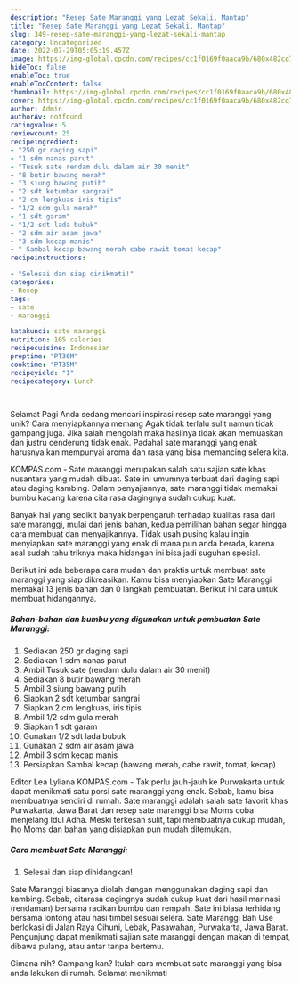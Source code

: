 ```yaml
---
description: "Resep Sate Maranggi yang Lezat Sekali, Mantap"
title: "Resep Sate Maranggi yang Lezat Sekali, Mantap"
slug: 349-resep-sate-maranggi-yang-lezat-sekali-mantap
category: Uncategorized
date: 2022-07-29T05:05:19.457Z
image: https://img-global.cpcdn.com/recipes/cc1f0169f0aaca9b/680x482cq70/sate-maranggi-foto-resep-utama.jpg
hideToc: false
enableToc: true
enableTocContent: false
thumbnail: https://img-global.cpcdn.com/recipes/cc1f0169f0aaca9b/680x482cq70/sate-maranggi-foto-resep-utama.jpg
cover: https://img-global.cpcdn.com/recipes/cc1f0169f0aaca9b/680x482cq70/sate-maranggi-foto-resep-utama.jpg
author: Admin
authorAv: notfound
ratingvalue: 5
reviewcount: 25
recipeingredient:
- "250 gr daging sapi"
- "1 sdm nanas parut"
- "Tusuk sate rendam dulu dalam air 30 menit"
- "8 butir bawang merah"
- "3 siung bawang putih"
- "2 sdt ketumbar sangrai"
- "2 cm lengkuas iris tipis"
- "1/2 sdm gula merah"
- "1 sdt garam"
- "1/2 sdt lada bubuk"
- "2 sdm air asam jawa"
- "3 sdm kecap manis"
- " Sambal kecap bawang merah cabe rawit tomat kecap"
recipeinstructions:

- "Selesai dan siap dinikmati!"
categories:
- Resep
tags:
- sate
- maranggi

katakunci: sate maranggi 
nutrition: 105 calories
recipecuisine: Indonesian
preptime: "PT36M"
cooktime: "PT35M"
recipeyield: "1"
recipecategory: Lunch

---
```



Selamat Pagi Anda sedang mencari inspirasi resep sate maranggi yang unik? Cara menyiapkannya memang Agak tidak terlalu sulit namun tidak gampang juga. Jika salah mengolah maka hasilnya tidak akan memuaskan dan justru cenderung tidak enak. Padahal sate maranggi yang enak harusnya kan mempunyai aroma dan rasa yang bisa memancing selera kita.


KOMPAS.com - Sate maranggi merupakan salah satu sajian sate khas nusantara yang mudah dibuat. Sate ini umumnya terbuat dari daging sapi atau daging kambing. Dalam penyajiannya, sate maranggi tidak memakai bumbu kacang karena cita rasa dagingnya sudah cukup kuat.

Banyak hal yang sedikit banyak berpengaruh terhadap kualitas rasa dari sate maranggi, mulai dari jenis bahan, kedua pemilihan bahan segar hingga cara membuat dan menyajikannya. Tidak usah pusing kalau ingin menyiapkan sate maranggi yang enak di mana pun anda berada, karena asal sudah tahu triknya maka hidangan ini bisa jadi suguhan spesial.


Berikut ini ada beberapa cara mudah dan praktis untuk membuat sate maranggi yang siap dikreasikan. Kamu bisa menyiapkan Sate Maranggi memakai 13 jenis bahan dan 0 langkah pembuatan. Berikut ini cara untuk membuat hidangannya.

<!--inarticleads1-->

##### Bahan-bahan dan bumbu yang digunakan untuk pembuatan Sate Maranggi:

1. Sediakan 250 gr daging sapi
1. Sediakan 1 sdm nanas parut
1. Ambil Tusuk sate (rendam dulu dalam air 30 menit)
1. Sediakan 8 butir bawang merah
1. Ambil 3 siung bawang putih
1. Siapkan 2 sdt ketumbar sangrai
1. Siapkan 2 cm lengkuas, iris tipis
1. Ambil 1/2 sdm gula merah
1. Siapkan 1 sdt garam
1. Gunakan 1/2 sdt lada bubuk
1. Gunakan 2 sdm air asam jawa
1. Ambil 3 sdm kecap manis
1. Persiapkan  Sambal kecap (bawang merah, cabe rawit, tomat, kecap)


Editor Lea Lyliana KOMPAS.com - Tak perlu jauh-jauh ke Purwakarta untuk dapat menikmati satu porsi sate maranggi yang enak. Sebab, kamu bisa membuatnya sendiri di rumah. Sate maranggi adalah salah sate favorit khas Purwakarta, Jawa Barat dan resep sate maranggi bisa Moms coba menjelang Idul Adha. Meski terkesan sulit, tapi membuatnya cukup mudah, lho Moms dan bahan yang disiapkan pun mudah ditemukan. 

<!--inarticleads2-->

##### Cara membuat Sate Maranggi:


1. Selesai dan siap dihidangkan!

Sate Maranggi biasanya diolah dengan menggunakan daging sapi dan kambing. Sebab, citarasa dagingnya sudah cukup kuat dari hasil marinasi (rendaman) bersama racikan bumbu dan rempah. Sate ini biasa terhidang bersama lontong atau nasi timbel sesuai selera. Sate Maranggi Bah Use berlokasi di Jalan Raya Cihuni, Lebak, Pasawahan, Purwakarta, Jawa Barat. Pengunjung dapat menikmati sajian sate maranggi dengan makan di tempat, dibawa pulang, atau antar tanpa bertemu. 

Gimana nih? Gampang kan? Itulah cara membuat sate maranggi yang bisa anda lakukan di rumah. Selamat menikmati
